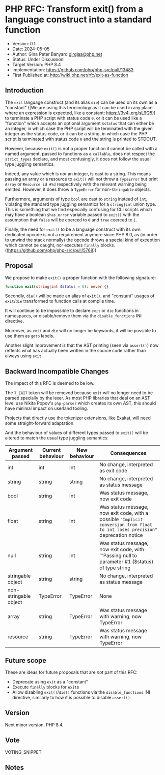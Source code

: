 # PHP RFC: Transform exit() from a language construct into a standard function

- Version: 0.1
- Date: 2024-05-05
- Author: Gina Peter Banyard <girgias@php.net>
- Status: Under Discussion
- Target Version: PHP 8.4
- Implementation: <https://github.com/php/php-src/pull/13483>
- First Published at: <http://wiki.php.net/rfc/exit-as-function>

## Introduction

The `exit` language construct (and its alias `die`) can be used on its own as a "constant"
((We are using this terminology as it can be used in any place where an expression is expected, like a constant: https://3v4l.org/sL9Q5))
to terminate a PHP script with status code `0`, or it can be used like a "function" which accepts an
optional argument `$status` that can either be an integer, in which case the PHP script will be terminated
with the given integer as the status code, or it can be a string, in which case the PHP script is terminated
with status code `0` and the string is printed to STDOUT.

However, because `exit()` is not a proper function it cannot be called with a named argument,
passed to functions as a `callable`, does not respect the `strict_types` declare,
and most confusingly, it does not follow the usual type juggling semantics.

Indeed, any value which is *not* an integer, is cast to a string.
This means passing an array or a resource to `exit()` will not throw a `TypeError`
but print `Array` or `Resource id #%d` respectively with the relevant warning being emitted.
However, it does throw a `TypeError` for non-`Stringable` objects.

Furthermore, arguments of type `bool` are cast to `string` instead of `int`, violating the standard type juggling semantics
for a `string|int` union type. This is something that we find especially confusing for CLI scripts which may have a
boolean `$has_error` variable passed to `exit()` with the assumption that `false` will be coerced to `0`
and `true` coerced to `1`.

Finally, the need for `exit()` to be a language construct with its own dedicated opcode is not a requirement anymore
since PHP 8.0, as (in order to unwind the stack normally) the opcode throws a special kind of exception which cannot be caught,
nor executes `finally` blocks. ((https://github.com/php/php-src/pull/5768))

## Proposal

We propose to make `exit()` a proper function with the following signature:
```php
function exit(string|int $status = 0): never {}
```

Secondly, `die()` will be made an alias of `exit()`, and "constant" usages of `exit`/`die` transformed to function calls at compile time.

It will continue to be impossible to declare `exit` or `die` functions in namespaces,
or disable/remove them via the `disable_functions` INI directive.

Moreover, as `exit` and `die` will no longer be keywords, it will be possible to use them as `goto` labels.

Another slight improvement is that the AST printing (seen via `assert()`)
now reflects what has actually been written in the source code rather than always using `exit`. 

## Backward Incompatible Changes

The impact of this RFC is deemed to be low.

The `T_EXIT` token will be removed because `exit` will no longer need to be parsed specially by the lexer.
As most PHP libraries that deal on an AST level use Nikita Popov's `php-parser` which creates its own AST,
this should have minimal impact on userland tooling.

Projects that directly use the tokenizer extensions, like Exakat, will need some straight-forward adaptation.

And the behaviour of values of different types passed to `exit()` will be altered to match the usual type juggling semantics:

| Argument passed       | Current behaviour | New behaviour | Consequences                                                                                                                         |
|-----------------------|-------------------|---------------|--------------------------------------------------------------------------------------------------------------------------------------|
| int                   | int               | int           | No change, interpreted as exit code                                                                                                  |
| string                | string            | string        | No change, interpreted as status message                                                                                             |
| bool                  | string            | int           | Was status message, now exit code                                                                                                    |
| float                 | string            | int           | Was status message, now exit code, with a possible `"Implicit conversion from float to int loses precision"` deprecation notice        |
| null                  | string            | int           | Was status message, now exit code, with `"Passing null to parameter #1 ($status) of type string|int is deprecated"` deprecation notice |
| stringable object     | string            | string        | No change, interpreted as status message                                                                                             |
| non-stringable object | TypeError         | TypeError     | None                                                                                                                                 |
| array                 | string            | TypeError     | Was status message with warning, now TypeError                                                                                       |
| resource              | string            | TypeError     | Was status message with warning, now TypeError                                                                                       |


## Future scope

These are ideas for future proposals that are *not* part of this RFC:

- Deprecate using `exit` as a "constant"
- Execute `finally` blocks for `exit`s
- Allow disabling `exit()`/`die()` functions via the `disable_functions` INI directive, similarly to how it is possible to disable `assert()`


## Version

Next minor version, PHP 8.4.

## Vote

VOTING_SNIPPET

## Notes
